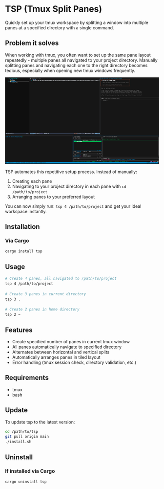# TSP (Tmux Split Panes)

Quickly set up your tmux workspace by splitting a window into multiple panes at a specified directory with a single command.

## Problem it solves

When working with tmux, you often want to set up the same pane layout repeatedly - multiple panes all navigated to your project directory. Manually splitting panes and navigating each one to the right directory becomes tedious, especially when opening new tmux windows frequently.

![Setup Example](tsp-setup-window.png)

TSP automates this repetitive setup process. Instead of manually:

1. Creating each pane
2. Navigating to your project directory in each pane with `cd /path/to/project`
3. Arranging panes to your preferred layout

You can now simply run: `tsp 4 /path/to/project` and get your ideal workspace instantly.

## Installation

### Via Cargo

```bash
cargo install tsp
```

## Usage

```bash
# Create 4 panes, all navigated to /path/to/project
tsp 4 /path/to/project

# Create 3 panes in current directory
tsp 3 .

# Create 2 panes in home directory
tsp 2 ~
```

## Features

- Create specified number of panes in current tmux window
- All panes automatically navigate to specified directory
- Alternates between horizontal and vertical splits
- Automatically arranges panes in tiled layout
- Error handling (tmux session check, directory validation, etc.)

## Requirements

- tmux
- bash

## Update

To update tsp to the latest version:

```bash
cd /path/to/tsp
git pull origin main
./install.sh
```

## Uninstall

### If installed via Cargo

```bash
cargo uninstall tsp
```
